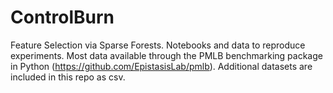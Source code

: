 # ControlBurn
Feature Selection via Sparse Forests. Notebooks and data to reproduce experiments. Most data available through the PMLB benchmarking package in Python (https://github.com/EpistasisLab/pmlb). Additional datasets are included in this repo as csv.
